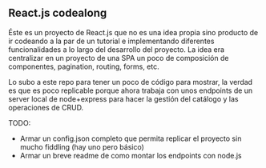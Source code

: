 ## React.js codealong

Éste es un proyecto de React.js que no es una idea propia sino producto de ir codeando a la par de un tutorial e implementando diferentes funcionalidades a lo largo del desarrollo del proyecto. La idea era centralizar en un proyecto de una SPA un poco de composición de componentes, pagination, routing, forms, etc.

Lo subo a este repo para tener un poco de código para mostrar, la verdad es que es poco replicable porque ahora trabaja con unos endpoints de un server local de node+express para hacer la gestión del catálogo y las operaciones de CRUD.

TODO:

- Armar un config.json completo que permita replicar el proyecto sin mucho fiddling (hay uno pero básico)
- Armar un breve readme de como montar los endpoints con node.js
